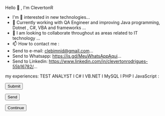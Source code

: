 Hello 👋 , I'm ClevertonR
- I'm 👀 interested in new technologies...
- 🌱 Currently working with QA Engineer and improving Java programming, Dotnet , C#, VBA and frameworks ...
- 💞️ I am looking to collaborate throughout as areas related to IT technology ...
- 📫 How to contact me : 
- Send to e-mail: clebimnid@gmail.com...
- Send to Whatsapp: https://is.gd/MeuWhatsAppAqui...
- Send to Linkedin: https://www.linkedin.com/in/clevertonrodrigues-55b16782/...

<!---
ClevertonR/ClevertonR is a ✨ special ✨ repository because its `README.md` (this file) appears on your GitHub profile.
You can click the Preview link to take a look at your changes.
--->
my experiences:
TEST ANALYST I C# I VB.NET I MySQL I PHP I JavaScript :


<input type="submit" value="Submit" /><br />

<input type="submit" value="Send" /><br />

<input type="submit" value="Continue" />





